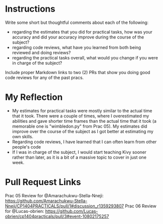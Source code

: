 # Instructions
Write some short but thoughtful comments about each of the following:
- regarding the estimates that you did for practical tasks, how was your accuracy and did your accuracy improve during the course of the subject?
- regarding code reviews, what have you learned from both being reviewed and doing reviews? 
- regarding the practical tasks overall, what would you change if you were in charge of the subject?

Include proper Markdown links to two (2) PRs that show you doing good code reviews for any of the past pracs.

# My Reflection
- My estimates for practical tasks were mostly similar to the actual time that it took. There were a couple of times, where I overestimated my abilities and gave shorter time frames than the actual time that it took (a memorable one is "wimbledon.py" from Prac 05). My estimates did improve over the course of the subject as I got better at estimating my own skills. 
- Regarding code reviews, I have learned that I can often learn from other people's code 
- If I was in charge of the subject, I would start teaching Kivy sooner rather than later, as it is a bit of a massive topic to cover in just one week.

# Pull Request Links
Prac 05 Review for @Amarachukwu-Stella-Nneji: https://github.com/Amarachukwu-Stella-Nneji/CP1404PRACTICALS/pull/1#discussion_r1359293807
Prac 06 Review for @Lucas-obrien: https://github.com/Lucas-obrien/cp1404practicals/pull/3#event-10802175257


